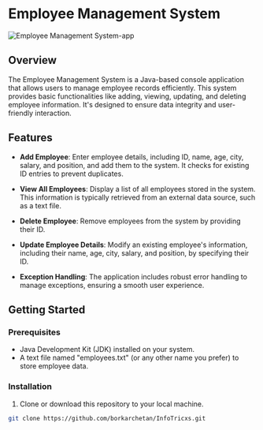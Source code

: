 # Employee Management System

![Employee Management System-app](https://github.com/borkarchetan/InfoTricxs/assets/103288625/6312857e-fdf7-45ee-b5e8-7bae349f9219)


## Overview

The Employee Management System is a Java-based console application that allows users to manage employee records efficiently. This system provides basic functionalities like adding, viewing, updating, and deleting employee information. It's designed to ensure data integrity and user-friendly interaction.

## Features

- **Add Employee**: Enter employee details, including ID, name, age, city, salary, and position, and add them to the system. It checks for existing ID entries to prevent duplicates.

- **View All Employees**: Display a list of all employees stored in the system. This information is typically retrieved from an external data source, such as a text file.

- **Delete Employee**: Remove employees from the system by providing their ID.

- **Update Employee Details**: Modify an existing employee's information, including their name, age, city, salary, and position, by specifying their ID.

- **Exception Handling**: The application includes robust error handling to manage exceptions, ensuring a smooth user experience.

## Getting Started

### Prerequisites

- Java Development Kit (JDK) installed on your system.
- A text file named "employees.txt" (or any other name you prefer) to store employee data.

### Installation

1. Clone or download this repository to your local machine.

```bash
git clone https://github.com/borkarchetan/InfoTricxs.git
